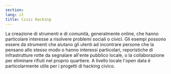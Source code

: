 ```yaml
---
section: 
lang: it
title: Civic Hacking
---
```


La creazione di strumenti e di comunità, generalmente online, che hanno particolare interesse a risolvere problemi sociali o civici. Gli esempi possono essere da strumenti che aiutano gli utenti ad incontrare persone che la pensano allo stesso modo o hanno interessi particolari, reporistiche di infrastrutture rotte da segnalare all'ente pubblico locale, o la collaborazione per eliminare rifiuti nel proprio quartiere. A livello locale l'open data è particolarmente utile per i progetti di hacking civico.
